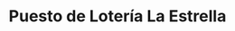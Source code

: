 ---
title: "Puesto de Lotería La Estrella"
url: /santo-domingo/puesto-de-loteria-la-estrella/
shop: lotería
---